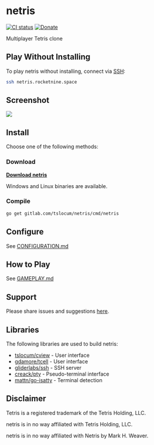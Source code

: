 # netris
[![CI status](https://gitlab.com/tslocum/netris/badges/master/pipeline.svg)](https://gitlab.com/tslocum/netris/commits/master)
[![Donate](https://img.shields.io/liberapay/receives/rocketnine.space.svg?logo=liberapay)](https://liberapay.com/rocketnine.space)

Multiplayer Tetris clone

## Play Without Installing

To play netris without installing, connect via [SSH](https://en.wikipedia.org/wiki/Secure_Shell):

```bash
ssh netris.rocketnine.space
```

## Screenshot

[![](https://netris.rocketnine.space/static/screenshot5.png)](https://netris.rocketnine.space/static/screenshot5.png)

## Install

Choose one of the following methods:

### Download

[**Download netris**](https://netris.rocketnine.space/download/?sort=name&order=desc)

Windows and Linux binaries are available.

### Compile

```bash
go get gitlab.com/tslocum/netris/cmd/netris
```

## Configure

See [CONFIGURATION.md](https://gitlab.com/tslocum/netris/blob/master/CONFIGURATION.md)

## How to Play

See [GAMEPLAY.md](https://gitlab.com/tslocum/netris/blob/master/GAMEPLAY.md)

## Support

Please share issues and suggestions [here](https://gitlab.com/tslocum/netris/issues).

## Libraries

The following libraries are used to build netris:

* [tslocum/cview](https://gitlab.com/tslocum/cview) - User interface
* [gdamore/tcell](https://github.com/gdamore/tcell) - User interface
* [gliderlabs/ssh](https://github.com/gliderlabs/ssh) - SSH server
* [creack/pty](https://github.com/creack/pty) - Pseudo-terminal interface
* [mattn/go-isatty](https://github.com/mattn/go-isatty) - Terminal detection

## Disclaimer

Tetris is a registered trademark of the Tetris Holding, LLC.

netris is in no way affiliated with Tetris Holding, LLC.

netris is in no way affiliated with Netris by Mark H. Weaver.
